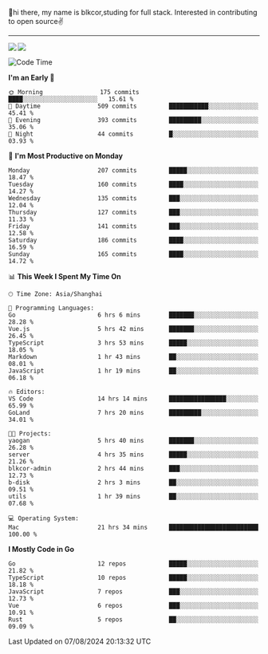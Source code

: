 👋hi there, my name is blkcor,studing for full stack.
Interested in contributing to open source✌️

<hr/>

![](https://github-readme-stats.vercel.app/api?username=blkcor)
<a href="https://github.com/blkcor/github-readme-stats">
    <img align="left" src="https://github-readme-stats.vercel.app/api/top-langs/?username=blkcor&hide=jupyter%20notebook,shaderlab,tex,c%23&langs_count=9" />
</a>


<!--START_SECTION:waka-->
![Code Time](http://img.shields.io/badge/Code%20Time-1%2C241%20hrs%2034%20mins-blue)

**I'm an Early 🐤** 

```text
🌞 Morning                175 commits         ████░░░░░░░░░░░░░░░░░░░░░   15.61 % 
🌆 Daytime                509 commits         ███████████░░░░░░░░░░░░░░   45.41 % 
🌃 Evening                393 commits         █████████░░░░░░░░░░░░░░░░   35.06 % 
🌙 Night                  44 commits          █░░░░░░░░░░░░░░░░░░░░░░░░   03.93 % 
```
📅 **I'm Most Productive on Monday** 

```text
Monday                   207 commits         █████░░░░░░░░░░░░░░░░░░░░   18.47 % 
Tuesday                  160 commits         ████░░░░░░░░░░░░░░░░░░░░░   14.27 % 
Wednesday                135 commits         ███░░░░░░░░░░░░░░░░░░░░░░   12.04 % 
Thursday                 127 commits         ███░░░░░░░░░░░░░░░░░░░░░░   11.33 % 
Friday                   141 commits         ███░░░░░░░░░░░░░░░░░░░░░░   12.58 % 
Saturday                 186 commits         ████░░░░░░░░░░░░░░░░░░░░░   16.59 % 
Sunday                   165 commits         ████░░░░░░░░░░░░░░░░░░░░░   14.72 % 
```


📊 **This Week I Spent My Time On** 

```text
🕑︎ Time Zone: Asia/Shanghai

💬 Programming Languages: 
Go                       6 hrs 6 mins        ███████░░░░░░░░░░░░░░░░░░   28.28 % 
Vue.js                   5 hrs 42 mins       ███████░░░░░░░░░░░░░░░░░░   26.45 % 
TypeScript               3 hrs 53 mins       █████░░░░░░░░░░░░░░░░░░░░   18.05 % 
Markdown                 1 hr 43 mins        ██░░░░░░░░░░░░░░░░░░░░░░░   08.01 % 
JavaScript               1 hr 19 mins        ██░░░░░░░░░░░░░░░░░░░░░░░   06.18 % 

🔥 Editors: 
VS Code                  14 hrs 14 mins      ████████████████░░░░░░░░░   65.99 % 
GoLand                   7 hrs 20 mins       █████████░░░░░░░░░░░░░░░░   34.01 % 

🐱‍💻 Projects: 
yaogan                   5 hrs 40 mins       ███████░░░░░░░░░░░░░░░░░░   26.28 % 
server                   4 hrs 35 mins       █████░░░░░░░░░░░░░░░░░░░░   21.26 % 
blkcor-admin             2 hrs 44 mins       ███░░░░░░░░░░░░░░░░░░░░░░   12.73 % 
b-disk                   2 hrs 3 mins        ██░░░░░░░░░░░░░░░░░░░░░░░   09.51 % 
utils                    1 hr 39 mins        ██░░░░░░░░░░░░░░░░░░░░░░░   07.68 % 

💻 Operating System: 
Mac                      21 hrs 34 mins      █████████████████████████   100.00 % 
```

**I Mostly Code in Go** 

```text
Go                       12 repos            █████░░░░░░░░░░░░░░░░░░░░   21.82 % 
TypeScript               10 repos            █████░░░░░░░░░░░░░░░░░░░░   18.18 % 
JavaScript               7 repos             ███░░░░░░░░░░░░░░░░░░░░░░   12.73 % 
Vue                      6 repos             ███░░░░░░░░░░░░░░░░░░░░░░   10.91 % 
Rust                     5 repos             ██░░░░░░░░░░░░░░░░░░░░░░░   09.09 % 
```




 Last Updated on 07/08/2024 20:13:32 UTC
<!--END_SECTION:waka-->


